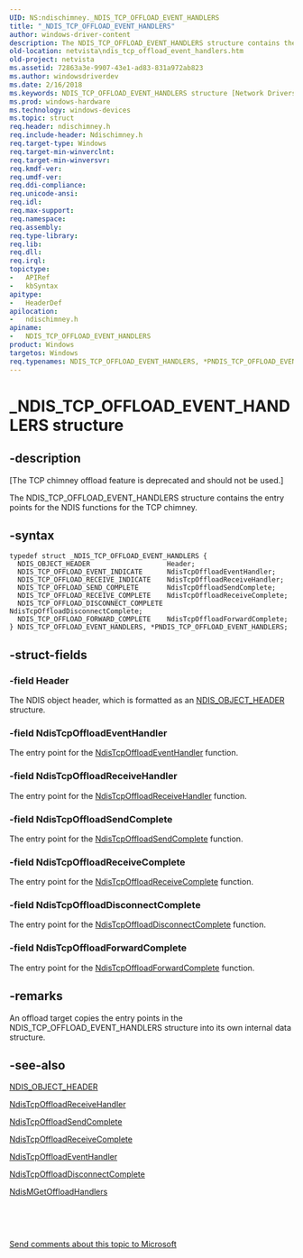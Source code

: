 ```yaml
---
UID: NS:ndischimney._NDIS_TCP_OFFLOAD_EVENT_HANDLERS
title: "_NDIS_TCP_OFFLOAD_EVENT_HANDLERS"
author: windows-driver-content
description: The NDIS_TCP_OFFLOAD_EVENT_HANDLERS structure contains the entry points for the NDIS functions for the TCP chimney.
old-location: netvista\ndis_tcp_offload_event_handlers.htm
old-project: netvista
ms.assetid: 72863a3e-9907-43e1-ad83-831a972ab823
ms.author: windowsdriverdev
ms.date: 2/16/2018
ms.keywords: NDIS_TCP_OFFLOAD_EVENT_HANDLERS structure [Network Drivers Starting with Windows Vista], tcp_chim_struct_ae670e4d-ac1a-4dd2-95f5-2f2b202003e4.xml, ndischimney/NDIS_TCP_OFFLOAD_EVENT_HANDLERS, _NDIS_TCP_OFFLOAD_EVENT_HANDLERS, NDIS_TCP_OFFLOAD_EVENT_HANDLERS, *PNDIS_TCP_OFFLOAD_EVENT_HANDLERS, PNDIS_TCP_OFFLOAD_EVENT_HANDLERS structure pointer [Network Drivers Starting with Windows Vista], PNDIS_TCP_OFFLOAD_EVENT_HANDLERS, ndischimney/PNDIS_TCP_OFFLOAD_EVENT_HANDLERS, netvista.ndis_tcp_offload_event_handlers
ms.prod: windows-hardware
ms.technology: windows-devices
ms.topic: struct
req.header: ndischimney.h
req.include-header: Ndischimney.h
req.target-type: Windows
req.target-min-winverclnt: 
req.target-min-winversvr: 
req.kmdf-ver: 
req.umdf-ver: 
req.ddi-compliance: 
req.unicode-ansi: 
req.idl: 
req.max-support: 
req.namespace: 
req.assembly: 
req.type-library: 
req.lib: 
req.dll: 
req.irql: 
topictype:
-	APIRef
-	kbSyntax
apitype:
-	HeaderDef
apilocation:
-	ndischimney.h
apiname:
-	NDIS_TCP_OFFLOAD_EVENT_HANDLERS
product: Windows
targetos: Windows
req.typenames: NDIS_TCP_OFFLOAD_EVENT_HANDLERS, *PNDIS_TCP_OFFLOAD_EVENT_HANDLERS
---
```


# _NDIS_TCP_OFFLOAD_EVENT_HANDLERS structure


## -description


<p class="CCE_Message">[The TCP chimney offload feature is deprecated and should not be used.]

The NDIS_TCP_OFFLOAD_EVENT_HANDLERS structure contains the entry points for the NDIS functions for
  the TCP chimney.


## -syntax


````
typedef struct _NDIS_TCP_OFFLOAD_EVENT_HANDLERS {
  NDIS_OBJECT_HEADER                   Header;
  NDIS_TCP_OFFLOAD_EVENT_INDICATE      NdisTcpOffloadEventHandler;
  NDIS_TCP_OFFLOAD_RECEIVE_INDICATE    NdisTcpOffloadReceiveHandler;
  NDIS_TCP_OFFLOAD_SEND_COMPLETE       NdisTcpOffloadSendComplete;
  NDIS_TCP_OFFLOAD_RECEIVE_COMPLETE    NdisTcpOffloadReceiveComplete;
  NDIS_TCP_OFFLOAD_DISCONNECT_COMPLETE NdisTcpOffloadDisconnectComplete;
  NDIS_TCP_OFFLOAD_FORWARD_COMPLETE    NdisTcpOffloadForwardComplete;
} NDIS_TCP_OFFLOAD_EVENT_HANDLERS, *PNDIS_TCP_OFFLOAD_EVENT_HANDLERS;
````


## -struct-fields




### -field Header

The NDIS object header, which is formatted as an 
     <a href="..\ntddndis\ns-ntddndis-_ndis_object_header.md">NDIS_OBJECT_HEADER</a> structure.


### -field NdisTcpOffloadEventHandler

The entry point for the 
     <a href="..\ndischimney\nc-ndischimney-ndis_tcp_offload_event_indicate.md">
     NdisTcpOffloadEventHandler</a> function.


### -field NdisTcpOffloadReceiveHandler

The entry point for the 
     <a href="..\ndischimney\nc-ndischimney-ndis_tcp_offload_receive_indicate.md">
     NdisTcpOffloadReceiveHandler</a> function.


### -field NdisTcpOffloadSendComplete

The entry point for the 
     <a href="..\ndischimney\nc-ndischimney-ndis_tcp_offload_send_complete.md">
     NdisTcpOffloadSendComplete</a> function.


### -field NdisTcpOffloadReceiveComplete

The entry point for the 
     <a href="..\ndischimney\nc-ndischimney-ndis_tcp_offload_receive_complete.md">
     NdisTcpOffloadReceiveComplete</a> function.


### -field NdisTcpOffloadDisconnectComplete

The entry point for the 
     <a href="..\ndischimney\nc-ndischimney-ndis_tcp_offload_disconnect_complete.md">
     NdisTcpOffloadDisconnectComplete</a> function.


### -field NdisTcpOffloadForwardComplete

The entry point for the 
     <a href="..\ndischimney\nc-ndischimney-ndis_tcp_offload_forward_complete.md">
     NdisTcpOffloadForwardComplete</a> function.


## -remarks



An offload target copies the entry points in the NDIS_TCP_OFFLOAD_EVENT_HANDLERS structure into its
    own internal data structure.




## -see-also

<a href="..\ntddndis\ns-ntddndis-_ndis_object_header.md">NDIS_OBJECT_HEADER</a>



<a href="..\ndischimney\nc-ndischimney-ndis_tcp_offload_receive_indicate.md">NdisTcpOffloadReceiveHandler</a>



<a href="..\ndischimney\nc-ndischimney-ndis_tcp_offload_send_complete.md">NdisTcpOffloadSendComplete</a>



<a href="..\ndischimney\nc-ndischimney-ndis_tcp_offload_receive_complete.md">
   NdisTcpOffloadReceiveComplete</a>



<a href="..\ndischimney\nc-ndischimney-ndis_tcp_offload_event_indicate.md">NdisTcpOffloadEventHandler</a>



<a href="..\ndischimney\nc-ndischimney-ndis_tcp_offload_disconnect_complete.md">
   NdisTcpOffloadDisconnectComplete</a>



<a href="..\ndischimney\nf-ndischimney-ndismgetoffloadhandlers.md">NdisMGetOffloadHandlers</a>



 

 

<a href="mailto:wsddocfb@microsoft.com?subject=Documentation%20feedback [netvista\netvista]:%20NDIS_TCP_OFFLOAD_EVENT_HANDLERS structure%20 RELEASE:%20(2/16/2018)&amp;body=%0A%0APRIVACY STATEMENT%0A%0AWe use your feedback to improve the documentation. We don't use your email address for any other purpose, and we'll remove your email address from our system after the issue that you're reporting is fixed. While we're working to fix this issue, we might send you an email message to ask for more info. Later, we might also send you an email message to let you know that we've addressed your feedback.%0A%0AFor more info about Microsoft's privacy policy, see http://privacy.microsoft.com/en-us/default.aspx." title="Send comments about this topic to Microsoft">Send comments about this topic to Microsoft</a>

